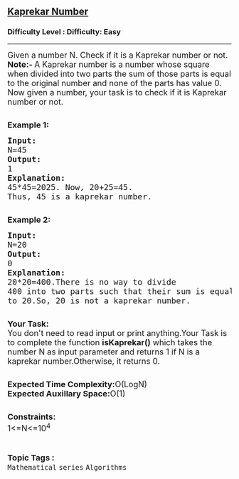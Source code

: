 <h2><a href="https://www.geeksforgeeks.org/problems/kaprekar-number1051/1?page=7&status=unsolved&sortBy=accuracy">Kaprekar Number</a></h2><h3>Difficulty Level : Difficulty: Easy</h3><hr><div class="problems_problem_content__Xm_eO"><p><span style="font-size:18px">Given a number N. Check if it is a Kaprekar number or not.<br>
<strong>Note:-&nbsp;</strong>A Kaprekar number is a number whose square when divided into two parts the&nbsp;sum of those parts is equal to the original number and none of the parts has value 0. Now given a number, your&nbsp;task is to check if it is Kaprekar number or not.</span></p>

<p><br>
<span style="font-size:18px"><strong>Example 1:</strong></span></p>

<pre><span style="font-size:18px"><strong>Input:</strong>
N=45
<strong>Output:</strong>
1
<strong>Explanation:</strong>
45*45=2025. Now, 20+25=45.
Thus, 45 is a kaprekar number.</span></pre>

<p><br>
<span style="font-size:18px"><strong>Example 2:</strong></span></p>

<pre><span style="font-size:18px"><strong>Input:</strong>
N=20
<strong>Output:</strong>
0
<strong>Explanation:</strong>
20*20=400.There is no way to divide
400 into two parts such that their sum is equal
to 20.So, 20 is not a kaprekar number.</span></pre>

<p><br>
<span style="font-size:18px"><strong>Your Task:</strong><br>
You don't need to read input or print anything.Your Task is to complete the function <strong>isKaprekar()</strong> which takes the number N as input parameter and returns 1 if N is a kaprekar number.Otherwise, it returns 0.</span></p>

<p><br>
<span style="font-size:18px"><strong>Expected Time Complexity:</strong>O(LogN)<br>
<strong>Expected Auxillary Space:</strong>O(1)&nbsp;</span></p>

<p><br>
<span style="font-size:18px"><strong>Constraints:</strong><br>
1&lt;=N&lt;=10<sup>4</sup></span></p>
</div><br><p><span style=font-size:18px><strong>Topic Tags : </strong><br><code>Mathematical</code>&nbsp;<code>series</code>&nbsp;<code>Algorithms</code>&nbsp;